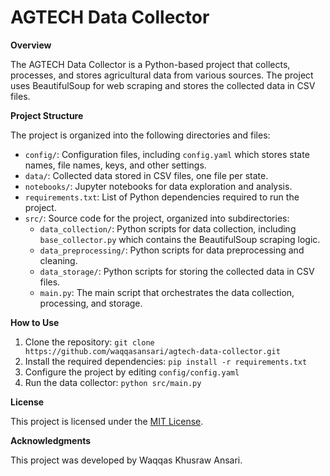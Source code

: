 **AGTECH Data Collector**
==========================

**Overview**

The AGTECH Data Collector is a Python-based project that collects, processes, and stores agricultural data from various sources. The project uses BeautifulSoup for web scraping and stores the collected data in CSV files.

**Project Structure**

The project is organized into the following directories and files:

* `config/`: Configuration files, including `config.yaml` which stores state names, file names, keys, and other settings.
* `data/`: Collected data stored in CSV files, one file per state.
* `notebooks/`: Jupyter notebooks for data exploration and analysis.
* `requirements.txt`: List of Python dependencies required to run the project.
* `src/`: Source code for the project, organized into subdirectories:
	+ `data_collection/`: Python scripts for data collection, including `base_collector.py` which contains the BeautifulSoup scraping logic.
	+ `data_preprocessing/`: Python scripts for data preprocessing and cleaning.
	+ `data_storage/`: Python scripts for storing the collected data in CSV files.
	+ `main.py`: The main script that orchestrates the data collection, processing, and storage.

**How to Use**

1. Clone the repository: `git clone https://github.com/waqqasansari/agtech-data-collector.git`
2. Install the required dependencies: `pip install -r requirements.txt`
3. Configure the project by editing `config/config.yaml`
4. Run the data collector: `python src/main.py`

**License**

This project is licensed under the [MIT License](https://opensource.org/licenses/MIT).

**Acknowledgments**

This project was developed by Waqqas Khusraw Ansari.
